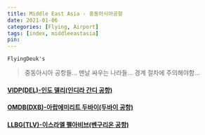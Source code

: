 ```yaml
---
title: Middle East Asia - 중동아시아공항
date: 2021-01-06
categories: [Flying, Airport]
tags: [index, middleeastasia]
pin:
---
```


`FlyingDeuk's`
>중동아시아 공항들... 맨날 싸우는 나라들... 경계 절차에 주의해야함...<br>


#### [VIDP(DEL)-인도 델리(인디라 간디 공항)](/posts/VIDP-DEL/)

#### [OMDB(DXB)-아랍에미리트 두바이(두바이 공항)](/posts/OMDB-DXB/)

#### [LLBG(TLV)-이스라엘 펠아비브(벤구리온 공항)](/posts/LLBG-TLV/)
